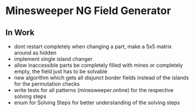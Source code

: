 # Minesweeper NG Field Generator

## In Work

- dont restart completely when changing a part, make a 5x5 matrix around as hidden
- implement single island changer
- allow inaccessible parts be completely filled with mines or completely empty, the field just has to be solvable
- new algorithm which gets all disjunct border fields instead of the islands for the permutation checks
- write tests for all patterns (minesweeper.online) for the respective solving steps
- enum for Solving Steps for better understanding of the solving steps
